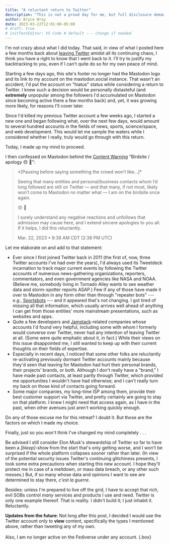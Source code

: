```yaml
---
title: "A reluctant return to Twitter"
description: "This is not a proud day for me, but full disclosure demands that I tell you about it."
author: Bryce Wray
date: 2023-03-22T12:01:00-05:00
# draft: true
# initTextEditor: VS Code # default --- change if needed
---
```


I'm not crazy about what I did today. That said, in view of what I posted here a few months back about [leaving Twitter](/posts/2022/11/abandon-sinking-ship/) amidst all its continuing chaos, I think you have a right to know that I went back to it. I'll try to justify my backtracking to you, even if I can't quite do so for my own peace of mind.

<!--more-->

Starting a few days ago, this site's footer no longer had the Mastodon logo and its link to my account on the mastodon.social instance. That wasn't an accident; I'd put the account on "hiatus" status while considering a return to Twitter. I knew such a decision would be personally distasteful (and **extremely** unpopular among the followers I'd accumulated on Mastodon since becoming active there a few months back) and, yet, it was growing more likely, for reasons I'll cover later.

Since I'd killed my previous Twitter account a few weeks ago, I started a new one and began following what, over the next few days, would amount to several hundred accounts in the fields of news, sports, science/space, and web development. This would let me sample the waters while I considered whether I really, truly would go through with this return.

Today, I made up my mind to proceed.

I then confessed on Mastodon behind the [Content Warning](https://fedi.tips/how-to-use-content-warnings-cws-on-mastodon-and-the-fediverse/) "Birdsite / apology 😞 🤢":

> \*[Pausing before saying something the crowd won’t like...]\*
>
> Seeing that many entities and personal/business contacts whom I’d long followed are still on Twitter — and that many, if not most, likely won’t come to Mastodon no matter what — I am on the birdsite once again.
>
> 😞 🤢
>
> I surely understand any negative reactions and unfollows that admission may cause here, and I extend sincere apologies to you all. If it helps, I did this reluctantly.
>
> <span class="legal">Mar. 22, 2023 • 9:38 AM CDT (2:38 PM UTC)</span>

<!--
*[Pausing before saying something the crowd won’t like...]*

Seeing that many entities and personal/business contacts whom I’d long followed are still on Twitter — and that many, if not most, likely won’t come to Mastodon no matter what — I am on the birdsite once again.

😞 🤢

I surely understand any negative reactions and unfollows that admission may cause here, and I extend sincere apologies to you all. If it helps, I did this reluctantly.

Mar. 22, 2023 • 9:38 AM CDT (2:38 PM UTC)
[This was the final form after three subsequent edits, the last of which was at 12:00 PM CDT • 5:00 PM UTC.]
[Had 795 followers before posting this.]

https://mastodon.social/@BryceWray/110067443851612192
-->

Let me elaborate on and add to that statement:

- Ever since I first joined Twitter back in 2011 (the first of, now, three Twitter accounts I've had over the years), I'd always used its Tweetdeck incarnation to track major current events by following the Twitter accounts of numerous news-gathering organizations, reporters, commentators, and even government agencies like NASA and NOAA. (Believe me, somebody living in Tornado Alley wants to see weather data and storm-spotter reports ASAP.) Few if any of those have made it over to Mastodon in any form other than through "repeater bots" --- *e.g.*, [Sportsbots](https://sportsbots.xyz) --- and it appeared that's not changing. I got tired of missing all that information, which usually arrives well ahead of anything I can get from those entities' more mainstream presentations, such as websites and apps.
- Quite a few developers and [Jamstack](https://jamstack.org)-related companies whose accounts I'd found very helpful, including some with whom I formerly would converse over Twitter, never had any intention of leaving Twitter at all. (Some were quite emphatic about it, in fact.) While their views on this issue disappointed me, I still wanted to keep up with their current thoughts on their fields of expertise.
- Especially in recent days, I noticed that some other folks are reluctantly re-activating previously dormant Twitter accounts mainly because they'd seen that leaving for Mastodon had hurt their personal brands, their projects' brands, or both. Although I don't really have a "brand," I have made past contacts, at least partly through Twitter, which provided me opportunities I wouldn't have had otherwise; and I can't really turn my back on those kind of contacts going forward.
- Some major companies, my long-time ISP among them, provide their best customer support via Twitter, and pretty certainly are going to stay on that platform. I knew I might need that access again, as I have in the past, when other avenues just aren't working quickly enough.

Do any of those excuse me for this retreat? I doubt it. But those are the factors on which I made my choice.

Finally, just so you won't think I've changed my mind completely . . .

Be advised I still consider Elon Musk's stewardship of Twitter so far to have been a *[bleep]*-show from the start that's only getting worse, and I won't be surprised if the whole platform collapses sooner rather than later. (In view of the potential security issues Twitter's continuing glitchiness presents, I took some extra precautions when starting this new account. I hope they'll protect me in case of a meltdown, or mass data breach, or any other such messes.) But, if so many whose data and opinions I want to see are determined to stay there, *c'est la guerre*.

Besides: unless I'm prepared to live off the grid, I have to accept that rich, evil SOBs control *many* services and products I use and need. Twitter is only one example thereof. That is reality. I didn't build it; I just inhabit it. Reluctantly.

**Updates from the future**: Not long after this post, I decided I would use the Twitter account only to **view** content, specifically the types I mentioned above, rather than tweeting any of my own.\
\
Also, I am no longer active on the Fediverse under any account.
{.box}
